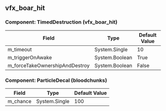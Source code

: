 ## vfx_boar_hit

### Component: TimedDestruction (vfx_boar_hit)

|Field|Type|Default Value|
|-----|----|-------------|
|m_timeout|System.Single|10|
|m_triggerOnAwake|System.Boolean|True|
|m_forceTakeOwnershipAndDestroy|System.Boolean|False|

### Component: ParticleDecal (bloodchunks)

|Field|Type|Default Value|
|-----|----|-------------|
|m_chance|System.Single|100|


